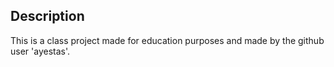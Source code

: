 ## Description
This is a class project made for education purposes and made by the github user 'ayestas'.
